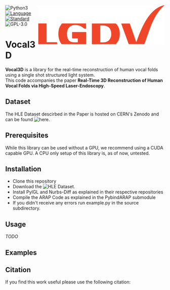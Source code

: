<a href="https://www.lgdv.tf.fau.de/"><img align="right" src="images/lgdv_small.png"></a>

![Python3](https://img.shields.io/badge/python-3.5%20%7C%203.6%20%7C%203.7-blue)
[![Language](https://img.shields.io/badge/language-C++-blue.svg)](https://isocpp.org/)
[![Standard](https://img.shields.io/badge/C%2B%2B-11-blue.svg)](https://en.wikipedia.org/wiki/C%2B%2B#Standardization)
![GPL-3.0](https://img.shields.io/github/license/Henningson/vocaloid)


# Vocal3D
**Vocal3D** is a library for the real-time reconstruction of human vocal folds using a single shot structured light system.  
This code accompanies the paper **Real-Time 3D Reconstruction of Human Vocal Folds via High-Speed Laser-Endoscopy**.

## Dataset
The HLE Dataset descirbed in the Paper is hosted on CERN's Zenodo and can be found ![here](https://www.todo.com/).

## Prerequisites
While this library can be used without a GPU, we recommend using a CUDA capable GPU.
A CPU only setup of this library is, as of now, untested.

## Installation
* Clone this repository
* Download the ![HLE Dataset](https://www.todo.com/).
* Install PyIGL and Nurbs-Diff as explained in their respective repositories
* Compile the ARAP Code as explained in the PybindARAP submodule
* If you didn't receive any errors run example.py in the source subdirectory.

## Usage
*TODO*

## Examples


## Citation
If you find this work useful please use the following citation:
